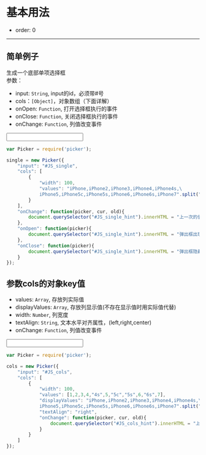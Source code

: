 # 基本用法

- order: 0
---

<style> 
    input { width: 200px; } 
</style>

## 简单例子
生成一个底部单项选择框   
参数：
+ input: `String`, input的id，必须带#号
+ cols：`[Object]`，对象数组（下面详解）  
+ onOpen: `Function`, 打开选择框执行的事件
+ onClose: `Function`, 关闭选择框执行的事件
+ onChange: `Function`, 列值改变事件

<input type="text" id="JS_single" placeholder="">
<div id="JS_single_hint"></div>

````javascript
var Picker = require('picker');

single = new Picker({
	"input": "#JS_single",
	"cols": [
		{
            "width": 100,
			"values": "iPhone,iPhone2,iPhone3,iPhone4,iPhone4s,\
            iPhone5,iPhone5c,iPhone5s,iPhone6,iPhone6s,iPhone7".split(",")
		}
	],
    "onChange": function(picker, cur, old){
        document.querySelector("#JS_single_hint").innerHTML = "上一次的值"+old+",当前的值"+cur;
    },
    "onOpen": function(picker){
        document.querySelector("#JS_single_hint").innerHTML = "弹出框出现了";
    },
    "onClose": function(picker){
        document.querySelector("#JS_single_hint").innerHTML = "弹出框隐藏了";
    }
});
````

## 参数cols的对象key值
+ values: `Array`, 存放列实际值
+ displayValues: `Array`, 存放列显示值(不存在显示值时用实际值代替)
+ width: `Number`, 列宽度
+ textAlign: `String`, 文本水平对齐属性，(left,right,center)
+ onChange: `Function`, 列值改变事件

<input type="text" id="JS_cols" placeholder="">
<div id="JS_cols_hint"></div>

````javascript
var Picker = require('picker');

cols = new Picker({
    "input": "#JS_cols",
    "cols": [
        {
            "width": 100,
            "values": [1,2,3,4,"4s",5,"5c","5s",6,"6s",7],
            "displayValues": "iPhone,iPhone2,iPhone3,iPhone4,iPhone4s,\
            iPhone5,iPhone5c,iPhone5s,iPhone6,iPhone6s,iPhone7".split(","),
            "textAlign": "right",
            "onChange": function(picker, cur, old){
                document.querySelector("#JS_cols_hint").innerHTML = "上一次的值"+old+",当前的值"+cur;
            }
        }
    ]
});
````
